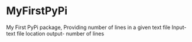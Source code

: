 # MyFirstPyPi
My First PyPi package, Providing number of lines in a given text file
Input- text file location
output- number of lines
